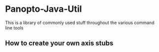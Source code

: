 Panopto-Java-Util
=================

This is a library of commonly used stuff throughout the various command line tools

How to create your own axis stubs
---------------------------------